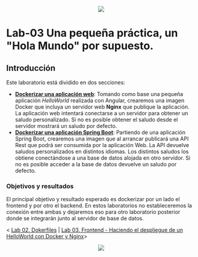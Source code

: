 <p align="center">
    <img src="../resources/header.png">
</p>

# Lab-03 Una pequeña práctica, un "Hola Mundo" por supuesto.

## Introducción

Este laboratorio está dividido en dos secciones:

- [**Dockerizar una aplicación web**](./frontend): Tomando como base una pequeña aplicación *HelloWorld* realizada con Angular, crearemos una imagen Docker que incluya un servidor web **Nginx** que publique la aplicación. La aplicación web intentará conectarse a un servidor para obtener un saludo personalizado. Si no es posible obtener el saludo desde el servidor mostrará un saludo por defecto.  
- [**Dockerizar una aplicación Spring Boot**](./backend): Partiendo de una aplicación Spring Boot, crearemos una imagen que al arrancar publicará una API Rest que podrá ser consumida por la aplicación Web. La API devuelve saludos personalizados en distintos idiomas. Los distintos saludos los obtiene conectándose a una base de datos alojada en otro servidor. Si no es posible acceder a la base de datos devuelve un saludo por defecto.


### Objetivos y resultados
El principal objetivo y resultado esperado es dockerizar por un lado el frontend y por otro el backend. En estos laboratorios no estableceremos la conexión entre ambas y dejaremos eso para otro laboratorio posterior donde se integrarán junto al servidor de base de datos.

< [Lab 02. Dokerfiles](../lab-02) | [Lab 03. Frontend - Haciendo el despliegue de un HelloWorld con Docker y Nginx](./frontend)>

<p align="center">
    <img src="../resources/header.png">
</p>

